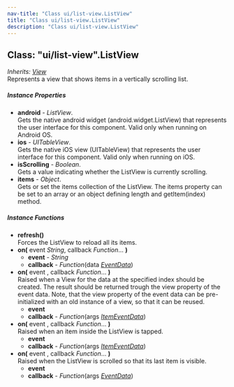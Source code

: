 ```yaml
---
nav-title: "Class ui/list-view.ListView"
title: "Class ui/list-view.ListView"
description: "Class ui/list-view.ListView"
---
```

## Class: "ui/list-view".ListView  
_Inherits:_ [_View_](../../ui/core/view/View.md)  
Represents a view that shows items in a vertically scrolling list.

##### Instance Properties
 - **android** - _ListView_.    
  Gets the native android widget (android.widget.ListView) that represents the user interface for this component. Valid only when running on Android OS.
 - **ios** - _UITableView_.    
  Gets the native iOS view (UITableView) that represents the user interface for this component. Valid only when running on iOS.
 - **isScrolling** - _Boolean_.    
  Gets a value indicating whether the ListView is currently scrolling.
 - **items** - _Object_.    
  Gets or set the items collection of the ListView. 
The items property can be set to an array or an object defining length and getItem(index) method.

##### Instance Functions
 - **refresh()**  
     Forces the ListView to reload all its items.
 - **on(** event _String_, callback _Function_... **)**
   - **event** - _String_
   - **callback** - _Function_(data [_EventData_](../../data/observable/EventData.md))
 - **on(** event , callback _Function_... **)**  
     Raised when a View for the data at the specified index should be created. 
The result should be returned trough the view property of the event data.
Note, that the view property of the event data can be pre-initialized with 
an old instance of a view, so that it can be reused. 
   - **event**
   - **callback** - _Function_(args [_ItemEventData_](../../ui/list-view/ItemEventData.md))
 - **on(** event , callback _Function_... **)**  
     Raised when an item inside the ListView is tapped.
   - **event**
   - **callback** - _Function_(args [_ItemEventData_](../../ui/list-view/ItemEventData.md))
 - **on(** event , callback _Function_... **)**  
     Raised when the ListView is scrolled so that its last item is visible.
   - **event**
   - **callback** - _Function_(args [_EventData_](../../data/observable/EventData.md))